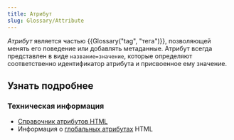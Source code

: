 ```yaml
---
title: Атрибут
slug: Glossary/Attribute
---
```


_Атрибут_ является частью {{Glossary("tag", "тега")}}, позволяющей менять его поведение или добавлять метаданные. Атрибут всегда представлен в виде `название=значение`, которые определяют соответственно идентификатор атрибута и присвоенное ему значение.

## Узнать подробнее

### Техническая информация

- [Справочник атрибутов HTML](/ru/docs/Web/HTML/Attributes)
- Информация о [глобальных атрибутах](/ru/docs/Web/HTML/Global_attributes) HTML
